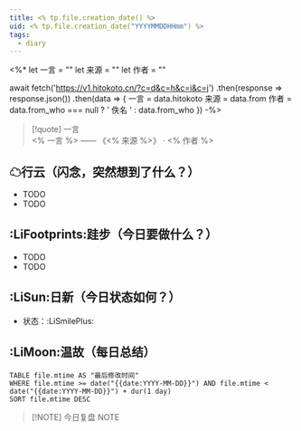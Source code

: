 ```yaml
---
title: <% tp.file.creation_date() %>
uid: <% tp.file.creation_date("YYYYMMDDHHmm") %>
tags:
  - diary
---
```


<%*
let 一言 = ""
let 来源 = ""
let 作者 = ""

await fetch('https://v1.hitokoto.cn/?c=d&c=h&c=i&c=j')
.then(response => response.json())
.then(data => {
	一言 = data.hitokoto
	来源 = data.from
	作者 = data.from_who === null ? ' 佚名 ' : data.from_who
})
-%>

> [!quote] 一言<br/>
 <% 一言 %> —— 《<% 来源 %>》 · <% 作者 %>

## ☁行云（闪念，突然想到了什么？）
- TODO
- TODO

## :LiFootprints:跬步（今日要做什么？）
- TODO
- TODO

## :LiSun:日新（今日状态如何？）
- 状态：:LiSmilePlus:

## :LiMoon:温故（每日总结）
```dataview
TABLE file.mtime AS "最后修改时间"
WHERE file.mtime >= date("{{date:YYYY-MM-DD}}") AND file.mtime < date("{{date:YYYY-MM-DD}}") + dur(1 day)
SORT file.mtime DESC
```
> [!NOTE] 今日复盘
> NOTE
